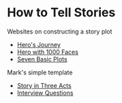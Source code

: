 # How to Tell Stories

Websites on constructing a story plot

* [Hero's Journey](https://en.wikipedia.org/wiki/Hero%27s_journey)
* [Hero with 1000 Faces](https://en.wikipedia.org/wiki/The_Hero_with_a_Thousand_Faces)
* [Seven Basic Plots](https://en.wikipedia.org/wiki/The_Seven_Basic_Plots)

Mark's simple template

* [Story in Three Acts](ThreeActs)
* [Interview Questions](Interview)

